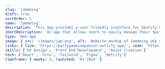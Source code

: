 ```yaml
---
slug: 'jammming'
draft: true
sortOrder: 5
name: 'Jammming'
description: 'This app provides a user-friendly interface for Spotify users to easily manage their playlists. The app syncs seamlessly with your Spotify account, allowing you to access and update your playlists from any device.'
shortDescription: 'An app that allows users to easily manage their Spotify playlists.'
type: 'Web App'
image: { src: '/images/jam.png', alt: 'Website mockup of Jammming web app' }
links: { live: 'https://partygamecompanion.netlify.app/', code: 'https://github.com/emrosas/pgc' }
skills: ['UX Design', 'Front End Development', 'Asset Creation']
tech: ['React', 'Vite', 'Tailwind', 'Figma', 'Netlify']
timeframe: { weeks: 5, launched: '07-2024' }
---
```

